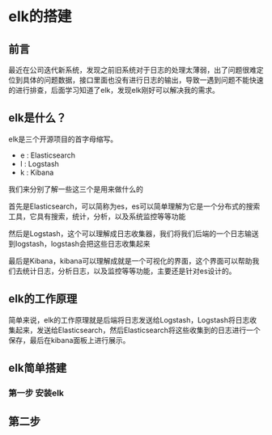 # elk的搭建

## 前言

最近在公司迭代新系统，发现之前旧系统对于日志的处理太薄弱，出了问题很难定位到具体的问题数据，接口里面也没有进行日志的输出，导致一遇到问题不能快速的进行排查，后面学习知道了elk，发现elk刚好可以解决我的需求。



## elk是什么？

elk是三个开源项目的首字母缩写。

- e : Elasticsearch  
- l : Logstash 
- k : Kibana



我们来分别了解一些这三个是用来做什么的

首先是Elasticsearch，可以简称为es，es可以简单理解为它是一个分布式的搜索工具，它具有搜索，统计，分析，以及系统监控等等功能

然后是Logstash，这个可以理解成日志收集器，我们将我们后端的一个日志输送到logstash，logstash会把这些日志收集起来

最后是Kibana，kibana可以理解成就是一个可视化的界面，这个界面可以帮助我们去统计日志，分析日志，以及监控等等功能，主要还是针对es设计的。



## elk的工作原理

简单来说，elk的工作原理就是后端将日志发送给Logstash，Logstash将日志收集起来，发送给Elasticsearch，然后Elasticsearch将这些收集到的日志进行一个保存，最后在kibana面板上进行展示。



## elk简单搭建

### 第一步 安装elk

## 第二步 